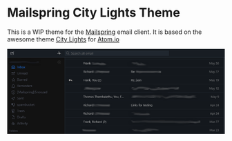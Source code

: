 # Mailspring City Lights Theme

This is a WIP theme for the [Mailspring](http://www.getmailspring.com/) email client.
It is based on the awesome theme [City Lights](http://citylights.xyz/) for [Atom.io](https://atom.io/)

<img src="https://raw.githubusercontent.com/ASCIIcat/Mailspring-Theme-City-Lights/master/screenshot/custom-theme.png" />

